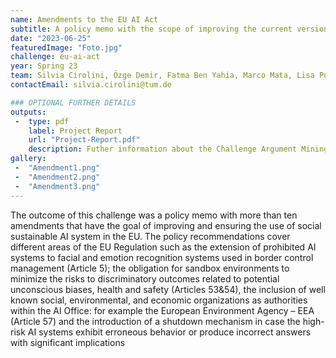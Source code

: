 ```yaml
---
name: Amendments to the EU AI Act
subtitle: A policy memo with the scope of improving the current version of the EU AI Act in a social sustainability framework.
date: "2023-06-25"
featuredImage: "Foto.jpg"
challenge: eu-ai-act
year: Spring 23
team: Silvia Cirolini, Özge Demir, Fatma Ben Yahia, Marco Mata, Lisa Putter
contactEmail: silvia.cirolini@tum.de

### OPTIONAL FURTHER DETAILS
outputs:
 -  type: pdf
    label: Project Report
    url: "Project-Report.pdf"
    description: Futher information about the Challenge Argument Mining
gallery:
 -  "Amendment1.png"
 -  "Amendment2.png"
 -  "Amendment3.png"
---
```


The outcome of this challenge was a policy memo with more than ten amendments that 
have the goal of improving and ensuring the use of social sustainable AI system in the 
EU. The policy recommendations cover different areas of the EU Regulation such as the 
extension of prohibited AI systems to facial and emotion recognition systems used in
border control management (Article 5); the obligation for sandbox environments to 
minimize the risks to discriminatory outcomes related to potential unconscious biases, 
health and safety (Articles 53&54), the inclusion of well known social, environmental, and 
economic organizations as authorities within the AI Office: for example the European 
Environment Agency – EEA (Article 57) and the introduction of a shutdown mechanism 
in case the high-risk AI systems exhibit erroneous behavior or produce incorrect answers 
with significant implications